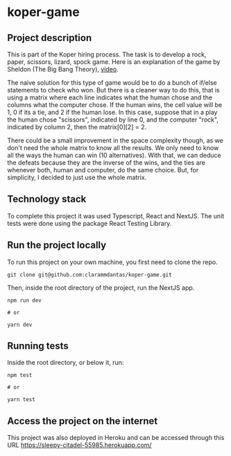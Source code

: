 # koper-game

## Project description

This is part of the Koper hiring process. The task is to develop a rock,
paper, scissors, lizard, spock game. Here is an explanation of the game
by Sheldon (The Big Bang Theory), [video](https://www.youtube.com/watch?v=abQj0pQkSOY).


The naive solution for this type of game would be to do a bunch of if/else
statements to check who won. But there is a cleaner way to do this, that
is using a matrix where each line indicates what the human chose and the
columns what the computer chose. If the human wins, the cell value will
be 1, 0 if its a tie, and 2 if the human lose. In this case, suppose that
in a play the human chose "scissors", indicated by line 0, and the
computer "rock", indicated by column 2, then the matrix[0][2] = 2.

There could be a small improvement in the space complexity though, as we
don't need the whole matrix to know all the results. We only need to know
all the ways the human can win (10 alternatives). With that, we can
deduce the defeats because they are the inverse of the wins, and the ties
are whenever both, human and computer, do the same choice. But, for
simplicity, I decided to just use the whole matrix.

## Technology stack

To complete this project it was used Typescript, React and NextJS. The
unit tests were done using the package React Testing Library.

## Run the project locally

To run this project on your own machine, you first need to clone the repo.

```shell
git clone git@github.com:clarammdantas/koper-game.git
```

Then, inside the root directory of the project, run the NextJS app.

```shell
npm run dev

# or

yarn dev
```

## Running tests

Inside the root directory, or below it, run:

```shell
npm test

# or

yarn test
```

## Access the project on the internet

This project was also deployed in Heroku and can be accessed through this
URL https://sleepy-citadel-55985.herokuapp.com/
